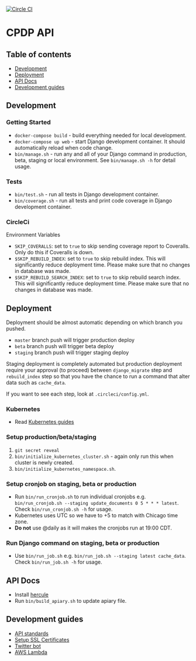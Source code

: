 [![Circle CI](https://circleci.com/gh/EastAgile/CPDBv2_backend.svg?style=svg&circle-token=bd1ddbc9a13cf577e11776bd73403f551d8df553)](https://circleci.com/gh/EastAgile/CPDBv2_backend)


# CPDP API

## Table of contents
* [Development](#development)
* [Deployment](#deployment)
* [API Docs](#api-docs)
* [Development guides](#development-guides)

## Development

### Getting Started

- `docker-compose build` - build everything needed for local development.
- `docker-compose up web` - start Django development container. It should automatically reload when code change.
- `bin/manage.sh` - run any and all of your Django command in production, beta, staging or local environment. See `bin/manage.sh -h` for detail usage.

### Tests

- `bin/test.sh` - run all tests in Django development container.
- `bin/coverage.sh` - run all tests and print code coverage in Django development container.

### CircleCi 

Environment Variables

- `SKIP_COVERALLS`: set to `true` to skip sending coverage report to Coveralls. Only do this if Coveralls is down.
- `$SKIP_REBUILD_INDEX`: set to `true` to skip rebuild index. This will significantly reduce deployment time. Please make sure that no changes in database was made.
- `$SKIP_REBUILD_SEARCH_INDEX`: set to `true` to skip rebuild search index. This will significantly reduce deployment time. Please make sure that no changes in database was made.

## Deployment

Deployment should be almost automatic depending on which branch you pushed. 
- `master` branch push will trigger production deploy
- `beta` branch push will trigger beta deploy
- `staging` branch push will trigger staging deploy

Staging deployment is completely automated but production deployment require your approval (to proceed) between `django_migrate` step and `rebuild_index` step so that you have the chance to run a command that alter data such as `cache_data`. 

If you want to see each step, look at `.circleci/config.yml`.

### Kubernetes 

- Read [Kubernetes guides](docs/kubernetes.md)

### Setup production/beta/staging

1. `git secret reveal`
2. `bin/initialize_kubernetes_cluster.sh` - again only run this when cluster is newly created.
3. `bin/initialize_kubernetes_namespace.sh`.

### Setup cronjob on staging, beta or production

- Run `bin/run_cronjob.sh` to run individual cronjobs e.g. `bin/run_cronjob.sh --staging update_documents 0 5 * * * latest`. Check `bin/run_cronjob.sh -h` for usage.
- Kubernetes uses UTC so we have to +5 to match with Chicago time zone.
- **Do not** use @daily as it will makes the cronjobs run at 19:00 CDT.

### Run Django command on staging, beta or production

- Use `bin/run_job.sh` e.g. `bin/run_job.sh --staging latest cache_data`. Check `bin/run_job.sh -h` for usage.

## API Docs

- Install [hercule](https://github.com/jamesramsay/hercule)
- Run `bin/build_apiary.sh` to update apiary file.


## Development guides

- [API standards](docs/api-standards.md)
- [Setup SSL Certificates](docs/setup-ssl-certificates.md)
- [Twitter bot](docs/twitter-bot.md)
- [AWS Lambda](docs/aws-lambda.md)
